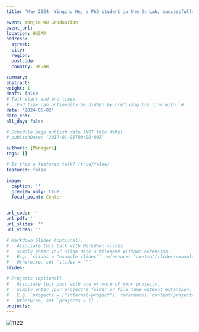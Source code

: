```yaml
---
title: "May 2024: Yingzhu He, a PhD student in the Qu Lab, successfully defended her Thesis titled \"Advancing Understanding of Muscle and Spinal Cord Injuries through in vivo Functional Microscopy: Unveiling Cellular and Molecular Mechanisms\". Congratulations, Dr. He!"

event: Wanjie WU Graduation
event_url: 
location: HKSAR
address:
  street: 
  city: 
  region: 
  postcode: 
  country: HKSAR

summary: 
abstract: 
weight: 1
draft: false
# Talk start and end times.
#   End time can optionally be hidden by prefixing the line with `#`.
date: '2024-05-02'
date_end: 
all_day: false

# Schedule page publish date (NOT talk date).
# publishDate: '2017-01-01T00:00:00Z'

authors: [Managers]
tags: []

# Is this a featured talk? (true/false)
featured: false

image:
  caption: ''
  preview_only: true
  focal_point: Center


url_code: ''
url_pdf: ''
url_slides: ''
url_video: ''

# Markdown Slides (optional).
#   Associate this talk with Markdown slides.
#   Simply enter your slide deck's filename without extension.
#   E.g. `slides = "example-slides"` references `content/slides/example-slides.md`.
#   Otherwise, set `slides = ""`.
slides:

# Projects (optional).
#   Associate this post with one or more of your projects.
#   Simply enter your project's folder or file name without extension.
#   E.g. `projects = ["internal-project"]` references `content/project/deep-learning/index.md`.
#   Otherwise, set `projects = []`.
projects:
---
```




<!--more-->

![1122](/gallery/news/hyz_graduation/1.jpg)

